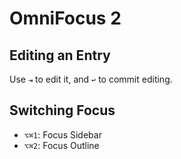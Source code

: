 # OmniFocus 2

## Editing an Entry

Use `⇥` to edit it, and `↩` to commit editing.

## Switching Focus

* `⌥⌘1`: Focus Sidebar
* `⌥⌘2`: Focus Outline